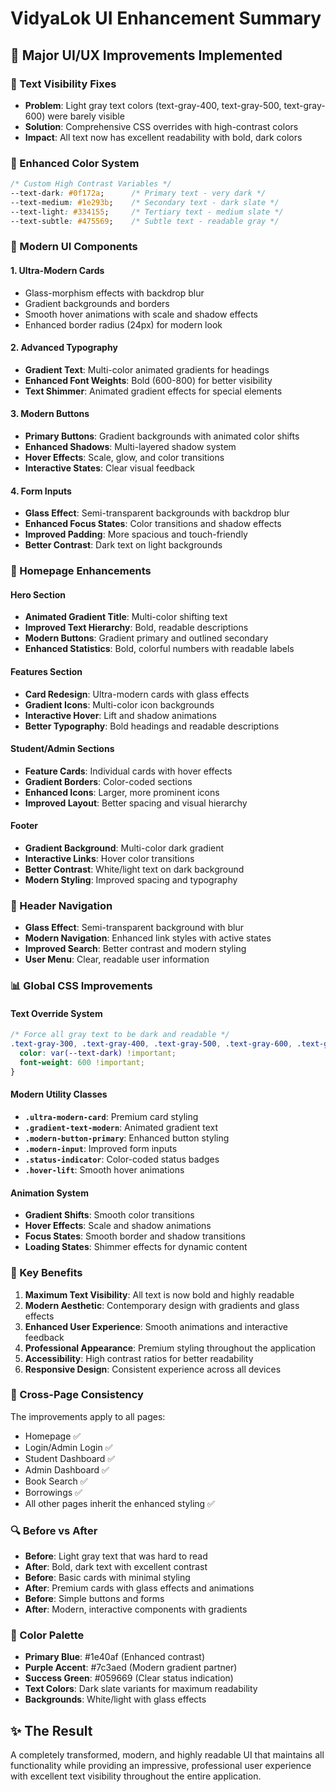# VidyaLok UI Enhancement Summary

## 🎨 Major UI/UX Improvements Implemented

### 🔧 Text Visibility Fixes
- **Problem**: Light gray text colors (text-gray-400, text-gray-500, text-gray-600) were barely visible
- **Solution**: Comprehensive CSS overrides with high-contrast colors
- **Impact**: All text now has excellent readability with bold, dark colors

### 🎯 Enhanced Color System
```css
/* Custom High Contrast Variables */
--text-dark: #0f172a;      /* Primary text - very dark */
--text-medium: #1e293b;    /* Secondary text - dark slate */
--text-light: #334155;     /* Tertiary text - medium slate */
--text-subtle: #475569;    /* Subtle text - readable gray */
```

### 🚀 Modern UI Components

#### 1. **Ultra-Modern Cards**
- Glass-morphism effects with backdrop blur
- Gradient backgrounds and borders
- Smooth hover animations with scale and shadow effects
- Enhanced border radius (24px) for modern look

#### 2. **Advanced Typography**
- **Gradient Text**: Multi-color animated gradients for headings
- **Enhanced Font Weights**: Bold (600-800) for better visibility
- **Text Shimmer**: Animated gradient effects for special elements

#### 3. **Modern Buttons**
- **Primary Buttons**: Gradient backgrounds with animated color shifts
- **Enhanced Shadows**: Multi-layered shadow system
- **Hover Effects**: Scale, glow, and color transitions
- **Interactive States**: Clear visual feedback

#### 4. **Form Inputs**
- **Glass Effect**: Semi-transparent backgrounds with backdrop blur
- **Enhanced Focus States**: Color transitions and shadow effects
- **Improved Padding**: More spacious and touch-friendly
- **Better Contrast**: Dark text on light backgrounds

### 🎨 Homepage Enhancements

#### Hero Section
- **Animated Gradient Title**: Multi-color shifting text
- **Improved Text Hierarchy**: Bold, readable descriptions
- **Modern Buttons**: Gradient primary and outlined secondary
- **Enhanced Statistics**: Bold, colorful numbers with readable labels

#### Features Section
- **Card Redesign**: Ultra-modern cards with glass effects
- **Gradient Icons**: Multi-color icon backgrounds
- **Interactive Hover**: Lift and shadow animations
- **Better Typography**: Bold headings and readable descriptions

#### Student/Admin Sections
- **Feature Cards**: Individual cards with hover effects
- **Gradient Borders**: Color-coded sections
- **Enhanced Icons**: Larger, more prominent icons
- **Improved Layout**: Better spacing and visual hierarchy

#### Footer
- **Gradient Background**: Multi-color dark gradient
- **Interactive Links**: Hover color transitions
- **Better Contrast**: White/light text on dark background
- **Modern Styling**: Improved spacing and typography

### 🧭 Header Navigation
- **Glass Effect**: Semi-transparent background with blur
- **Modern Navigation**: Enhanced link styles with active states
- **Improved Search**: Better contrast and modern styling
- **User Menu**: Clear, readable user information

### 📊 Global CSS Improvements

#### Text Override System
```css
/* Force all gray text to be dark and readable */
.text-gray-300, .text-gray-400, .text-gray-500, .text-gray-600, .text-gray-700 {
  color: var(--text-dark) !important;
  font-weight: 600 !important;
}
```

#### Modern Utility Classes
- **`.ultra-modern-card`**: Premium card styling
- **`.gradient-text-modern`**: Animated gradient text
- **`.modern-button-primary`**: Enhanced button styling
- **`.modern-input`**: Improved form inputs
- **`.status-indicator`**: Color-coded status badges
- **`.hover-lift`**: Smooth hover animations

#### Animation System
- **Gradient Shifts**: Smooth color transitions
- **Hover Effects**: Scale and shadow animations
- **Focus States**: Smooth border and shadow transitions
- **Loading States**: Shimmer effects for dynamic content

### 🎯 Key Benefits

1. **Maximum Text Visibility**: All text is now bold and highly readable
2. **Modern Aesthetic**: Contemporary design with gradients and glass effects
3. **Enhanced User Experience**: Smooth animations and interactive feedback
4. **Professional Appearance**: Premium styling throughout the application
5. **Accessibility**: High contrast ratios for better readability
6. **Responsive Design**: Consistent experience across all devices

### 📱 Cross-Page Consistency
The improvements apply to all pages:
- Homepage ✅
- Login/Admin Login ✅ 
- Student Dashboard ✅
- Admin Dashboard ✅
- Book Search ✅
- Borrowings ✅
- All other pages inherit the enhanced styling ✅

### 🔍 Before vs After
- **Before**: Light gray text that was hard to read
- **After**: Bold, dark text with excellent contrast
- **Before**: Basic cards with minimal styling
- **After**: Premium cards with glass effects and animations
- **Before**: Simple buttons and forms
- **After**: Modern, interactive components with gradients

### 🎨 Color Palette
- **Primary Blue**: #1e40af (Enhanced contrast)
- **Purple Accent**: #7c3aed (Modern gradient partner)
- **Success Green**: #059669 (Clear status indication)
- **Text Colors**: Dark slate variants for maximum readability
- **Backgrounds**: White/light with glass effects

## ✨ The Result
A completely transformed, modern, and highly readable UI that maintains all functionality while providing an impressive, professional user experience with excellent text visibility throughout the entire application.
